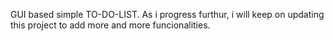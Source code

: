 GUI based simple TO-DO-LIST. As i progress furthur, i will keep on updating this project to add more and more funcionalities.

